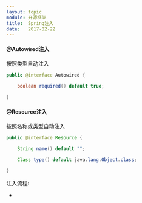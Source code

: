 ```yaml
---
layout: topic
module: 开源框架
title:  Spring注入
date:   2017-02-22
---
```


#### @Autowired注入

按照类型自动注入

```java
public @interface Autowired {

    boolean required() default true;

}
```

#### @Resource注入

按照名称或类型自动注入

```java
public @interface Resource {

    String name() default "";

    Class type() default java.lang.Object.class;

}
```

注入流程:

* 
